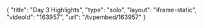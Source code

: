 {
    "title": "Day 3 Highlights",
    "type": "solo",
    "layout": "iframe-static",
    "videoId": "163957",
    "url": "\/tvpembed\/163957"
}